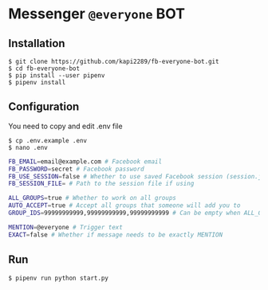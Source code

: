 # Messenger `@everyone` BOT

## Installation

```console
$ git clone https://github.com/kapi2289/fb-everyone-bot.git
$ cd fb-everyone-bot
$ pip install --user pipenv
$ pipenv install
```

## Configuration

You need to copy and edit .env file

```console
$ cp .env.example .env
$ nano .env
```

```bash
FB_EMAIL=email@example.com # Facebook email
FB_PASSWORD=secret # Facebook password
FB_USE_SESSION=false # Whether to use saved Facebook session (session.json file)
FB_SESSION_FILE= # Path to the session file if using

ALL_GROUPS=true # Whether to work on all groups
AUTO_ACCEPT=true # Accept all groups that someone will add you to
GROUP_IDS=99999999999,99999999999,99999999999 # Can be empty when ALL_GROUPS is true

MENTION=@everyone # Trigger text
EXACT=false # Whether if message needs to be exactly MENTION
```

## Run

```console
$ pipenv run python start.py
```
